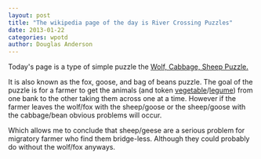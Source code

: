 ```yaml
---
layout: post
title: "The wikipedia page of the day is River Crossing Puzzles"
date: 2013-01-22
categories: wpotd
author: Douglas Anderson
---
```


Today's page is a type of simple puzzle the [Wolf, Cabbage, Sheep
Puzzle.](http://en.wikipedia.org/wiki/Fox,_goose_and_bag_of_beans_puzzle)

It is also known as the fox, goose, and bag of beans puzzle. The goal of the
puzzle is for a farmer to get the animals (and token
[vegetable](http://en.wikipedia.org/wiki/Cabbage)/[legume](http://en.wikipedia.org/wiki/Bean))
from one bank to the other taking them across one at a time.  However if the
farmer leaves the wolf/fox with the sheep/goose or the sheep/goose with the
cabbage/bean obvious problems will occur.

Which allows me to conclude that sheep/geese are a serious problem for
migratory farmer who find them bridge-less. Although they could probably do
without the wolf/fox anyways.
